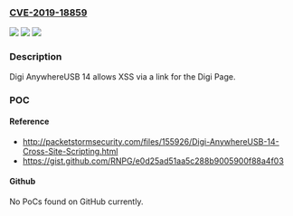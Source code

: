 ### [CVE-2019-18859](https://cve.mitre.org/cgi-bin/cvename.cgi?name=CVE-2019-18859)
![](https://img.shields.io/static/v1?label=Product&message=n%2Fa&color=blue)
![](https://img.shields.io/static/v1?label=Version&message=n%2Fa&color=blue)
![](https://img.shields.io/static/v1?label=Vulnerability&message=n%2Fa&color=brighgreen)

### Description

Digi AnywhereUSB 14 allows XSS via a link for the Digi Page.

### POC

#### Reference
- http://packetstormsecurity.com/files/155926/Digi-AnywhereUSB-14-Cross-Site-Scripting.html
- https://gist.github.com/RNPG/e0d25ad51aa5c288b9005900f88a4f03

#### Github
No PoCs found on GitHub currently.

